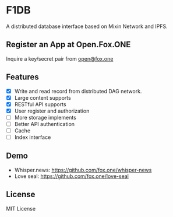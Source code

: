 # F1DB

A distributed database interface based on Mixin Network and IPFS.

## Register an App at Open.Fox.ONE

Inquire a key/secret pair from open@fox.one

## Features

- [x] Write and read record from distributed DAG network.
- [x] Large content supports
- [x] RESTful API supports
- [x] User register and authorization
- [ ] More storage implements
- [ ] Better API authentication
- [ ] Cache
- [ ] Index interface

## Demo

- Whisper.news: https://github.com/fox.one/whisper-news
- Love seal: https://github.com/fox.one/love-seal

## License

MIT License